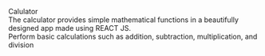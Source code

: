 Calulator<br/>
The calculator provides simple mathematical functions in a beautifully designed app made using REACT JS.<br/>
Perform basic calculations such as addition, subtraction, multiplication, and division

